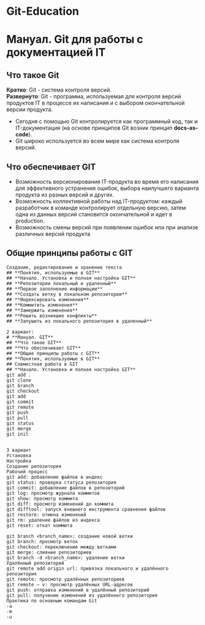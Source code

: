 # Git-Education
# **Мануал. Git для работы с документацией IT**   
## **Что такое Git**   
**Кратко**: Git - система контроля версий.   
**Развернуто**: Git - программа, используемая для контроля версий продуктов IT в процессе их написания и с выбором окончательной версии продукта.   
- Сегодня с помощью Git контролируется как программный код, так и IT-документация (на основе принципов Git возник принцип **docs-as-code**).   
- Git широко используется во всем мире как система контроля версий.             
## **Что обеспечивает GIT**   
- Возможность версионирования IT-продукта во время его написания для эффективного устранения ошибок, выбора наилучшего варианта продукта из разных версий и других.
- Возможность коллективной работы над IT-продуктом: каждый разработчик в команде контролирует отдельную версию, затем одна из данных версий становится окончательной и идет в production.     
- Возможность смены версий при появлении ошибок или при анализе различных версий продукта     
## **Общие принципы работы с GIT**   
```Здесь и далее для обозначения кода, текста, таблиц, иллюстраций и других копонентов IT-продукта используется общее слово **текст**.   
Создание, редактирование и хранение текста  
## **Понятия, используемые в GIT**
## **Начало. Установка и полная настройка GIT**   
## **Репозитории локальный и удаленный**
## **Первое заполнение информации**
## **Создать ветку в локальном репозитории**
## **Индексировать изменения**
## **Коммитить изменения**
## **Замержить изменения**
## **Решить возникшие конфликты**
## **Запушить из локального репозитория в удаленный**

2 вариант:
# **Мануал. GIT**   
## **Что такое GIT**
## **Что обеспечивает GIT**
## **Общие принципы работы с GIT**
## **Понятия, используемые в GIT**
## Совместная работа в GIT 
## **Начало. Установка и полная настройка GIT**   
git add .   
git clone   
git branch   
git checkout      
git add   
git commit   
git remote   
git push   
git pull   
git status   
git merge  
git init  


3 вариант
Установка   
Настройка   
Создание репозитория   
Рабочий процесс   
git add: добавление файлов в индекс   
git status: проверка статуса репозитория   
git commit: добавление файлов в репозиторий   
git log: просмотр журнала коммитов   
git show: просмотр коммита   
git diff: просмотр изменений до коммита   
git difftool: запуск внешнего инструмента сравнения файлов   
git restore: отмена изменений   
git rm: удаление файлов из индекса   
git reset: откат коммита   
   
git branch <branch_name>: создание новой ветки   
git branch: просмотр веток   
git checkout: переключение между ветками   
git merge: слияние репозиториев   
git branch -d <branch_name>: удаление ветки   
Удалённый репозиторий   
git remote add origin url: привязка локального и удалённого репозитория  
git remote: просмотр удалённых репозиториев   
git remote — v: просмотр удалённых URL-адресов   
git push: отправка изменений в удалённый репозиторий   
git pull: получение изменений из удалённого репозитория   
Практика по основным командам Git   
-a   
-m      
-u    

